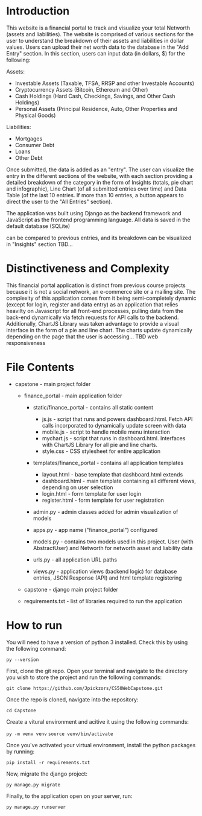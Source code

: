 # Introduction

This website is a financial portal to track and visualize your total Networth (assets and liabilities). The website is comprised of various sections for the user to understand the breakdown of their assets and liabilities in dollar values. Users can upload their net worth data to the database in the "Add Entry" section. In this section, users can input data (in dollars, $) for the following:

Assets:
- Investable Assets (Taxable, TFSA, RRSP and other Investable Accounts) 
- Cryptocurrency Assets (Bitcoin, Ethereum and Other)
- Cash Holdings (Hard Cash, Checkings, Savings, and Other Cash Holdings)
- Personal Assets (Principal Residence, Auto, Other Properties and Physical Goods)

Liabilities:
- Mortgages
- Consumer Debt
- Loans
- Other Debt

Once submitted, the data is added as an "entry". The user can visualize the entry in the different sections of the website, with each section providing a detailed breakdown of the category in the form of Insights (totals, pie chart and infographic), Line Chart (of all submitted entries over time) and Data Table (of the last 10 entries. If more than 10 entries, a button appears to direct the user to the "All Entries" section).

The application was built using Django as the backend framework and JavaScript as the frontend programming language. All data is saved in the default database (SQLite)


can be compared to previous entries, and its breakdown can be visualized in "Insights" section  TBD...

# Distinctiveness and Complexity

This financial portal application is distinct from previous course projects because it is not a social network, an e-commerce site or a mailing site. The complexity of this application comes from it being semi-completely dynamic (except for login, register and data entry) as an application that relies heavilty on Javascript for all front-end processes, pulling data from the back-end dynamically via fetch requests for API calls to the backend. Additionally, ChartJS Library was taken advantage to provide a visual interface in the form of a pie and line chart. The charts update dynamically depending on the page that the user is accessing... TBD web responsiveness

# File Contents

- capstone - main project folder

    - finance_portal - main application folder

        - static/finance_portal - contains all static content
            - js.js - script that runs and powers dashboard.html. Fetch API calls incorporated to dynamically update screen with data
            - mobile.js - script to handle mobile menu interaction
            - mychart.js - script that runs in dashboard.html. Interfaces with ChartJS Library for all pie and line charts.
            - style.css - CSS stylesheet for entire application

        - templates/finance_portal - contains all application templates
            - layout.html - base template that dashboard.html extends
            - dashboard.html - main template containing all different views, depending on user selection
            - login.html - form template for user login
            - register.html - form template for user registration

        - admin.py - admin classes added for admin visualization of models
        - apps.py - app name ("finance_portal") configured 
        - models.py - contains two models used in this project. User (with AbstractUser) and Networth for networth asset and liability data
        - urls.py - all application URL paths
        - views.py - application views (backend logic) for database entries, JSON Response (API) and html template registering

    - capstone - django main project folder

    - requirements.txt - list of libraries required to run the application


# How to run

You will need to have a version of python 3 installed. Check this by using the following command:

`py --version`

First, clone the git repo. Open your terminal and navigate to the directory you wish to store the project and run the following commands:

`git clone https://github.com/Jpickzors/CS50WebCapstone.git`

Once the repo is cloned, navigate into the repository:

`cd Capstone`

Create a vitural environment and acitive it using the following commands:

`py -m venv venv`
`source venv/bin/activate`

Once you've activated your virtual environment, install the python packages by running:

`pip install -r requirements.txt`

Now, migrate the django project:

`py manage.py migrate`

Finally, to the application open on your server, run:

`py manage.py runserver`